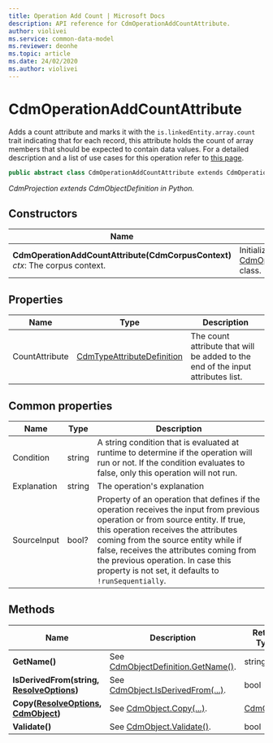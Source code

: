 ```yaml
---
title: Operation Add Count | Microsoft Docs
description: API reference for CdmOperationAddCountAttribute.
author: violivei
ms.service: common-data-model
ms.reviewer: deonhe 
ms.topic: article
ms.date: 24/02/2020
ms.author: violivei
---
```


# CdmOperationAddCountAttribute

Adds a count attribute and marks it with the `is.linkedEntity.array.count` trait indicating that for each record, this attribute holds the count of array members that should be expected to contain data values. For a detailed description and a list of use cases for this operation refer to [this page](../../../../sdk/projections/addcountattribute.md).

```csharp
public abstract class CdmOperationAddCountAttribute extends CdmOperationBase
```

*CdmProjection extends CdmObjectDefinition in Python.*

## Constructors

|Name|Description|
|---|---|
|**CdmOperationAddCountAttribute(CdmCorpusContext)**<br/>*ctx*: The corpus context.<br/>|Initializes a new instance of the [CdmOperationAddCountAttribute](addcountattribute.md) class.|

## Properties

|Name|Type|Description|
|---|---|---|
|CountAttribute|[CdmTypeAttributeDefinition](..\typeattribute.md)|The count attribute that will be added to the end of the input attributes list.

## Common properties

|Name|Type|Description|
|---|---|---|
|Condition|string|A string condition that is evaluated at runtime to determine if the operation will run or not. If the condition evaluates to false, only this operation will not run.
|Explanation|string|The operation's explanation
|SourceInput|bool?|Property of an operation that defines if the operation receives the input from previous operation or from source entity. If true, this operation receives the attributes coming from the source entity while if false, receives the attributes coming from the previous operation. In case this property is not set, it defaults to `!runSequentially`.

## Methods

|Name|Description|Return Type|
|---|---|---|
|**GetName()**|See [CdmObjectDefinition.GetName()](cdmobjectdefinition.md#methods).|string|
|**IsDerivedFrom(string, [ResolveOptions](../utilities/resolveoptions.md))**|See  [CdmObject.IsDerivedFrom(...)](cdmobject.md#methods).|bool|
|**Copy([ResolveOptions](../utilities/resolveoptions.md), [CdmObject](cdmobject.md))**|See [CdmObject.Copy(...)](cdmobject.md#methods).|[CdmObject](cdmobject.md)|
|**Validate()**|See [CdmObject.Validate()](cdmobject.md#methods).|bool|

